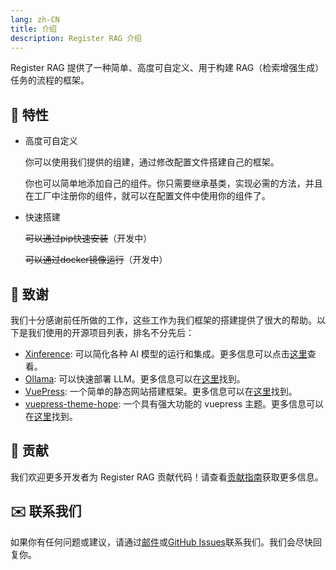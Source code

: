 ```yaml
---
lang: zh-CN
title: 介绍
description: Register RAG 介绍
---
```


Register RAG 提供了一种简单、高度可自定义、用于构建 RAG（检索增强生成）任务的流程的框架。

## 🌟 特性

- 高度可自定义

  你可以使用我们提供的组建，通过修改配置文件搭建自己的框架。

  你也可以简单地添加自己的组件。你只需要继承基类，实现必需的方法，并且在工厂中注册你的组件，就可以在配置文件中使用你的组件了。

- 快速搭建

  ~~可以通过pip快速安装~~（开发中）

  ~~可以通过docker镜像运行~~（开发中）

## 🙏 致谢

我们十分感谢前任所做的工作，这些工作为我们框架的搭建提供了很大的帮助。以下是我们使用的开源项目列表，排名不分先后：

- [Xinference](https://github.com/xorbitsai/inference): 可以简化各种 AI 模型的运行和集成。更多信息可以点击[这里](https://inference.readthedocs.io/en/latest/index.html)查看。
- [Ollama](https://ollama.com/):  可以快速部署 LLM。更多信息可以在[这里](https://ollama.com/)找到。
- [VuePress](https://github.com/vuepress/core): 一个简单的静态网站搭建框架。更多信息可以在[这里](https://vuepress.vuejs.org/)找到。
- [vuepress-theme-hope](https://github.com/vuepress-theme-hope/vuepress-theme-hope): 一个具有强大功能的 vuepress 主题。更多信息可以在[这里](https://vuepress-theme-hope.github.io/)找到。

## 🤝 贡献

我们欢迎更多开发者为 Register RAG 贡献代码！请查看[贡献指南](./ContributionGuide.md)获取更多信息。

## ✉️ 联系我们

如果你有任何问题或建议，请通过[邮件](mailto:jlullm@163.com)或[GitHub Issues](https://github.com/Charon-ops/RegisterRAG/issues)联系我们。我们会尽快回复你。
